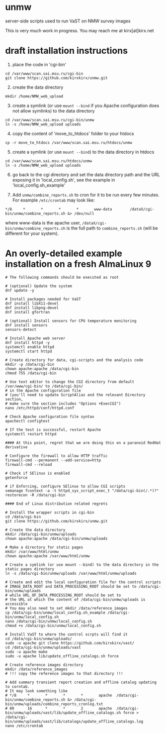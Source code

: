 # unmw
server-side scripts used to run VaST on NMW survey images

This is very much work in progress. You may reach me at kirx[at]kirx.net

# draft installation instructions

 1. place the code in 'cgi-bin'
````
cd /var/www/scan.sai.msu.ru/cgi-bin
git clone https://github.com/kirxkirx/unmw.git
````
 2. create the data directory
````
mkdir /home/NMW_web_upload
````
 3. create a symlink (or use `mount --bind` if you Apache configuration does
not allow symlinks) to the data directory
````
cd /var/www/scan.sai.msu.ru/cgi-bin/unmw
ln -s /home/NMW_web_upload uploads
````
 4. copy the content of 'move_to_htdocs' folder to your htdocs
````
cp -r move_to_htdocs /var/www/scan.sai.msu.ru/htdocs/unmw
````
 5. create a symlink (or use `mount --bind`) to the data directory in htdocs
````
cd /var/www/scan.sai.msu.ru/htdocs/unmw
ln -s /home/NMW_web_upload uploads
````
 6. go back to the cgi directory and set the data directory path and the URL exposing it in 
'local_config.sh', see the example in 'local_config.sh_example'

 7. Add `unmw/combine_reports.sh` to cron for it to be run every few minutes. For example `/etc/crontab` may look like:
 ````
*/8     *       *       *       *       www-data        /dataX/cgi-bin/unmw/combine_reports.sh &> /dev/null
 ````
where www-data is the apache user, `/dataX/cgi-bin/unmw/combine_reports.sh` is the full path to `combine_reports.sh` (will be different for your system).

# An overly-detailed example installation on a fresh AlmaLinux 9
````
# The following commands should be executed as root

# (optional) Update the system
dnf update -y

# Install packages needed for VaST
dnf install libX11-devel
dnf install libpng-devel
dnf install gfortran

# (optional) Install sensors for CPU temperature monitoring
dnf install sensors
sensors-detect

# Install Apache web server
dnf install httpd -y
systemctl enable httpd
systemctl start httpd

# Create directory for data, cgi-scripts and the analysis code
mkdir -p /data/cgi-bin
chown apache:apache /data/cgi-bin
chmod 755 /data/cgi-bin

# Use text editor to change the CGI directory from default /var/www/cgi-bin/ to /data/cgi-bin/
# in the Apache configuration file 
# (you'll need to update ScriptAlias and the relevant Directory section, 
# make sure the section includes "Options +ExecCGI")
nano /etc/httpd/conf/httpd.conf

# Check Apache configuration file syntax
apachectl configtest

# If the test is successful, restart Apache
systemctl restart httpd

#### At this point, regret that we are doing this on a paranoid RedHat derivative

# Configure the firewall to allow HTTP traffic
firewall-cmd --permanent --add-service=http
firewall-cmd --reload

# Check if SElinux is enabled
getenforce

# if Enforcing, configure SElinux to allow CGI scripts
semanage fcontext -a -t httpd_sys_script_exec_t "/data/cgi-bin(/.*)?"
restorecon -R /data/cgi-bin

#### End of Linux distribution related regrets

# Install the wrapper scripts in cgi-bin
cd /data/cgi-bin
git clone https://github.com/kirxkirx/unmw.git

# Create the data directory
mkdir /data/cgi-bin/unmw/uploads
chown apache:apache /data/cgi-bin/unmw/uploads

# Make a directory for static pages
mkdir /var/www/html/unmw
chown apache:apache /var/www/html/unmw

# Create a symlink (or use mount --bind) to the data directory in the static pages directory
ln -s /data/cgi-bin/unmw/uploads /var/www/html/unmw/uploads

# Create and edit the local configuration file for the control scripts
# IMAGE_DATA_ROOT and DATA_PROCESSING_ROOT should be set to /data/cgi-bin/unmw/uploads
# while URL_OF_DATA_PROCESSING_ROOT should be set to 
# the URL at which the content of /data/cgi-bin/unmw/uploads is accessible
# You may also need to set mkdir /data/reference_images
cp /data/cgi-bin/unmw/local_config.sh_example /data/cgi-bin/unmw/local_config.sh
nano /data/cgi-bin/unmw/local_config.sh
chmod +x /data/cgi-bin/unmw/local_config.sh

# Install VaST to where the control scrpts will find it
cd /data/cgi-bin/unmw/uploads/
sudo -u apache git clone https://github.com/kirxkirx/vast/
cd /data/cgi-bin/unmw/uploads/vast
sudo -u apache make
sudo -u apache lib/update_offline_catalogs.sh force

# Create reference images directory
mkdir /data/reference_images
# !!! copy the reference images to that directory !!!

# Add summary transient report creation and offline catalog updating to corntab.
# It may look something like
# */8     *       *       *       *       apache  /data/cgi-bin/unmw/combine_reports.sh &> /data/cgi-bin/unmw/uploads/combine_reports_cronlog.txt
# 00      16      *       *       2       apache  /data/cgi-bin/unmw/uploads/vast/lib/update_offline_catalogs.sh force > /data/cgi-bin/unmw/uploads/vast/lib/catalogs/update_offline_catalogs.log
nano /etc/crontab

````